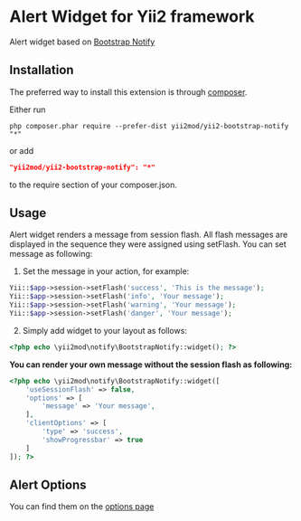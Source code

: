 Alert Widget for Yii2 framework
======================
Alert widget based on [Bootstrap Notify](http://bootstrap-notify.remabledesigns.com/)

Installation 
------------

The preferred way to install this extension is through [composer](http://getcomposer.org/download/).

Either run

```
php composer.phar require --prefer-dist yii2mod/yii2-bootstrap-notify "*"
```

or add

```json
"yii2mod/yii2-bootstrap-notify": "*"
```

to the require section of your composer.json.

Usage
-------

Alert widget renders a message from session flash. All flash messages are displayed
in the sequence they were assigned using setFlash. You can set message as following:

1) Set the message in your action, for example:

```php
Yii::$app->session->setFlash('success', 'This is the message');
Yii::$app->session->setFlash('info', 'Your message');
Yii::$app->session->setFlash('warning', 'Your message');
Yii::$app->session->setFlash('danger', 'Your message');
```

2) Simply add widget to your layout as follows:
```php
<?php echo \yii2mod\notify\BootstrapNotify::widget(); ?>
```

**You can render your own message without the session flash as following:**
```php
<?php echo \yii2mod\notify\BootstrapNotify::widget([
    'useSessionFlash' => false,
    'options' => [
        'message' => 'Your message',
    ],
    'clientOptions' => [
        'type' => 'success',
        'showProgressbar' => true
    ]
]); ?>
```

Alert Options 
----------------
You can find them on the [options page](http://bootstrap-notify.remabledesigns.com/)
